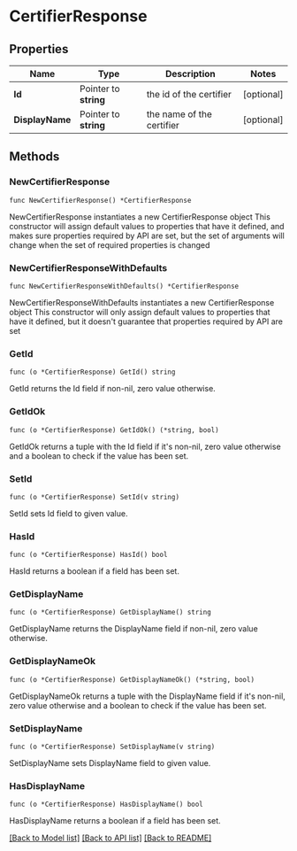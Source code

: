 # CertifierResponse

## Properties

Name | Type | Description | Notes
------------ | ------------- | ------------- | -------------
**Id** | Pointer to **string** | the id of the certifier | [optional] 
**DisplayName** | Pointer to **string** | the name of the certifier | [optional] 

## Methods

### NewCertifierResponse

`func NewCertifierResponse() *CertifierResponse`

NewCertifierResponse instantiates a new CertifierResponse object
This constructor will assign default values to properties that have it defined,
and makes sure properties required by API are set, but the set of arguments
will change when the set of required properties is changed

### NewCertifierResponseWithDefaults

`func NewCertifierResponseWithDefaults() *CertifierResponse`

NewCertifierResponseWithDefaults instantiates a new CertifierResponse object
This constructor will only assign default values to properties that have it defined,
but it doesn't guarantee that properties required by API are set

### GetId

`func (o *CertifierResponse) GetId() string`

GetId returns the Id field if non-nil, zero value otherwise.

### GetIdOk

`func (o *CertifierResponse) GetIdOk() (*string, bool)`

GetIdOk returns a tuple with the Id field if it's non-nil, zero value otherwise
and a boolean to check if the value has been set.

### SetId

`func (o *CertifierResponse) SetId(v string)`

SetId sets Id field to given value.

### HasId

`func (o *CertifierResponse) HasId() bool`

HasId returns a boolean if a field has been set.

### GetDisplayName

`func (o *CertifierResponse) GetDisplayName() string`

GetDisplayName returns the DisplayName field if non-nil, zero value otherwise.

### GetDisplayNameOk

`func (o *CertifierResponse) GetDisplayNameOk() (*string, bool)`

GetDisplayNameOk returns a tuple with the DisplayName field if it's non-nil, zero value otherwise
and a boolean to check if the value has been set.

### SetDisplayName

`func (o *CertifierResponse) SetDisplayName(v string)`

SetDisplayName sets DisplayName field to given value.

### HasDisplayName

`func (o *CertifierResponse) HasDisplayName() bool`

HasDisplayName returns a boolean if a field has been set.


[[Back to Model list]](../README.md#documentation-for-models) [[Back to API list]](../README.md#documentation-for-api-endpoints) [[Back to README]](../README.md)



